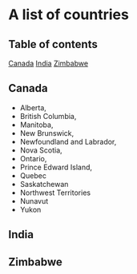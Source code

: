 # A list of countries

## Table of contents

[Canada](#canada)
[India](#india)
[Zimbabwe](#Zimbabwe)

## Canada

- Alberta, 
- British Columbia,
- Manitoba, 
- New Brunswick, 
- Newfoundland and Labrador, 
- Nova Scotia, 
- Ontario, 
- Prince Edward Island, 
- Quebec 
- Saskatchewan
- Northwest Territories
- Nunavut 
- Yukon

## India



## Zimbabwe
